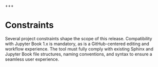 +++
# Constraints

Several project constraints shape the scope of this release. Compatibility with Jupyter Book 1.x is mandatory, as is a GitHub-centered editing and workflow experience. The tool must fully comply with existing Sphinx and Jupyter Book file structures, naming conventions, and syntax to ensure a seamless user experience.